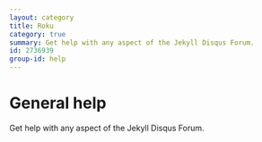 ```yaml
---
layout: category
title: Roku 
category: true
summary: Get help with any aspect of the Jekyll Disqus Forum.
id: 2736939
group-id: help
---
```


# General help

Get help with any aspect of the Jekyll Disqus Forum.
